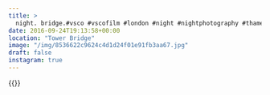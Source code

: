```yaml
---
title: >
  night. bridge.#vsco #vscofilm #london #night #nightphotography #thames #towerbridge
date: 2016-09-24T19:13:58+00:00
location: "Tower Bridge"
image: "/img/8536622c9624c4d1d24f01e91fb3aa67.jpg"
draft: false
instagram: true
---
```


{{<photo src="/img/8536622c9624c4d1d24f01e91fb3aa67.jpg">}}
